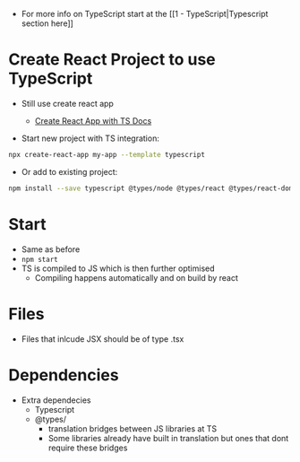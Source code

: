- For more info on TypeScript start at the [[1 - TypeScript|Typescript section here]]

# Create React Project to use TypeScript

- Still use create react app
	- [Create React App with TS Docs](https://create-react-app.dev/docs/adding-typescript)

- Start new project with TS integration:
```bash
npx create-react-app my-app --template typescript
```

- Or add to existing project:
```bash
npm install --save typescript @types/node @types/react @types/react-dom @types/jest
```

# Start

- Same as before
- `npm start`
- TS is compiled to JS which is then further optimised
	- Compiling happens automatically and on build by react

# Files

- Files that inlcude JSX should be of type .tsx

# Dependencies

- Extra dependecies
	- Typescript
	- @types/
		- translation bridges between JS libraries at TS
		- Some libraries already have built in translation but ones that dont require these bridges

